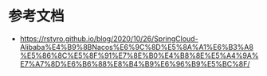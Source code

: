# 参考文档
- https://rstyro.github.io/blog/2020/10/26/SpringCloud-Alibaba%E4%B9%8BNacos%E6%9C%8D%E5%8A%A1%E6%B3%A8%E5%86%8C%E5%8F%91%E7%8E%B0%E4%B8%8E%E5%A4%9A%E7%A7%8D%E6%B6%88%E8%B4%B9%E6%96%B9%E5%BC%8F/

